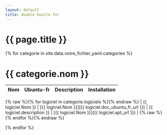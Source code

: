```yaml
---
layout: default
title: double boucle for
---
```


# {{ page.title }}

{% for categorie in site.data.votre_fichier_yaml.categories %}
# {{ categorie.nom }}

| Nom      | Ubuntu-fr                                       | Description                                                  | Installation                             |
| -------- | ---------------------------------------------- | ------------------------------------------------------------ | ---------------------------------------- |
{% raw %}{% for logiciel in categorie.logiciels %}{% endraw %}
| {{ logiciel.Nom }} | [{{ logiciel.Nom }}]({{ logiciel.doc_ubuntu_fr_url }}) | {{ logiciel.description }} | [{{ logiciel.Nom }}]({{ logiciel.apt_url }}) |
{% raw %}{% endfor %}{% endraw %}

{% endfor %}
